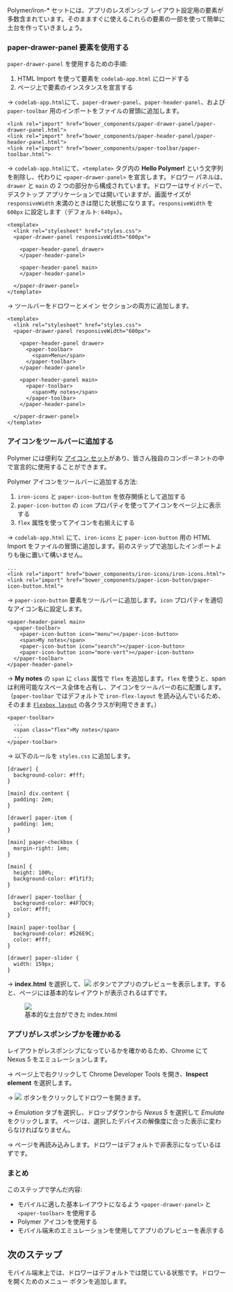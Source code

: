 ﻿<toc-element></toc-element>

Polymer/iron-* セットには、アプリのレスポンシブ レイアウト設定用の要素が多数含まれています。そのまますぐに使えるこれらの要素の一部を使って簡単に土台を作っていきましょう。

### paper-drawer-panel 要素を使用する

`paper-drawer-panel` を使用するための手順:

1. HTML Import を使って要素を `codelab-app.html` にロードする
2. ページ上で要素のインスタンスを宣言する

&rarr; `codelab-app.html`にて、`paper-drawer-panel`、`paper-header-panel`、および `paper-toolbar` 用のインポートをファイルの冒頭に追加します。

    <link rel="import" href="bower_components/paper-drawer-panel/paper-drawer-panel.html">
    <link rel="import" href="bower_components/paper-header-panel/paper-header-panel.html">
    <link rel="import" href="bower_components/paper-toolbar/paper-toolbar.html">

&rarr; `codelab-app.html`にて、`<template>` タグ内の **Hello Polymer!** という文字列を削除し、代わりに `<paper-drawer-panel>` を宣言します。ドロワー パネルは、`drawer` と `main` の 2 つの部分から構成されています。ドロワーはサイドバーで、デスクトップ アプリケーションでは開いていますが、画面サイズが `responsiveWidth` 未満のときは閉じた状態になります。`responsiveWidth` を `600px` に設定します（デフォルト: `640px`）。

    <template>
      <link rel="stylesheet" href="styles.css">
      <paper-drawer-panel responsiveWidth="600px">

        <paper-header-panel drawer>
        </paper-header-panel>

        <paper-header-panel main>
        </paper-header-panel>

      </paper-drawer-panel>
    </template>

&rarr; ツールバーをドロワーとメイン セクションの両方に追加します。

    <template>
      <link rel="stylesheet" href="styles.css">
      <paper-drawer-panel responsiveWidth="600px">

        <paper-header-panel drawer>
          <paper-toolbar>
            <span>Menu</span>
          </paper-toolbar>
        </paper-header-panel>

        <paper-header-panel main>
          <paper-toolbar>
            <span>My notes</span>
          </paper-toolbar>
        </paper-header-panel>

      </paper-drawer-panel>
    </template>

### アイコンをツールバーに追加する

Polymer には便利な [アイコン セット](http://polymer.github.io/iron-icons/components/iron-icons/demo.html)があり、皆さん独自のコンポーネントの中で宣言的に使用することができます。

Polymer アイコンをツールバーに追加する方法:
1. `iron-icons` と `paper-icon-button` を依存関係として追加する
2. `paper-icon-button` の `icon` プロパティを使ってアイコンをページ上に表示する
3. `flex` 属性を使ってアイコンを右揃えにする

&rarr; `codelab-app.html` にて、`iron-icons` と `paper-icon-button` 用の HTML Import をファイルの冒頭に追加します。前のステップで追加したインポートよりも後に置いて構いません。

    ...
    <link rel="import" href="bower_components/iron-icons/iron-icons.html">
    <link rel="import" href="bower_components/paper-icon-button/paper-icon-button.html">


&rarr; `paper-icon-button` 要素をツールバーに追加します。`icon` プロパティを適切なアイコン名に設定します。

    <paper-header-panel main>
      <paper-toolbar>
        <paper-icon-button icon="menu"></paper-icon-button>
        <span>My notes</span>
        <paper-icon-button icon="search"></paper-icon-button>
        <paper-icon-button icon="more-vert"></paper-icon-button>
      </paper-toolbar>
    </paper-header-panel>

&rarr; **My notes** の `span` に `class` 属性で `flex` を追加します。`flex` を使うと、span は利用可能なスペース全体を占有し、アイコンをツールバーの右に配置します。（`paper-toolbar` ではデフォルトで `iron-flex-layout` を読み込んでいるため、そのまま <a href="https://elements.polymer-project.org/guides/flex-layout" target="_blank">`Flexbox layout`</a> の各クラスが利用できます。）


    <paper-toolbar>
      ...
      <span class="flex">My notes</span>
      ...
    </paper-toolbar>

&rarr; 以下のルールを `styles.css` に追加します。

    [drawer] {
      background-color: #fff;
    }

    [main] div.content {
      padding: 2em;
    }

    [drawer] paper-item {
      padding: 1em;
    }

    [main] paper-checkbox {
      margin-right: 1em;
    }

    [main] {
      height: 100%;
      background-color: #f1f1f3;
    }

    [drawer] paper-toolbar {
      background-color: #4F7DC9;
      color: #fff;
    }

    [main] paper-toolbar {
      background-color: #526E9C;
      color: #fff;
    }

    [drawer] paper-slider {
      width: 159px;
    }

&rarr; **index.html** を選択して、<img src="img/runbutton.png" class="icon"> ボタンでアプリのプレビューを表示します。すると、ページには基本的なレイアウトが表示されるはずです。

<figure>
  <img src="img/s3-layout.png">
  <figcaption>基本的な土台ができた index.html </figcaption>
</figure>

### アプリがレスポンシブかを確かめる

レイアウトがレスポンシブになっているかを確かめるため、Chrome にて Nexus 5 をエミュレーションします。

&rarr; ページ上で右クリックして Chrome Developer Tools を開き、**Inspect element** を選択します。

&rarr; <img src="img/drawerbutton.png" class="icon"> ボタンをクリックしてドロワーを開きます。

&rarr; *Emulation* タブを選択し、ドロップダウンから *Nexus 5* を選択して *Emulate* をクリックします。
ページは、選択したデバイスの解像度に合った表示に変わらなければなりません。

&rarr; ページを再読み込みします。ドロワーはデフォルトで非表示になっているはずです。


### まとめ

このステップで学んだ内容:

- モバイルに適した基本レイアウトになるよう `<paper-drawer-panel>` と `<paper-toolbar>` を使用する
- Polymer アイコンを使用する
- モバイル端末のエミュレーションを使用してアプリのプレビューを表示する

## 次のステップ

モバイル端末上では、ドロワーはデフォルトでは閉じている状態です。ドロワーを開くためのメニュー ボタンを追加します。

